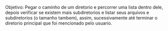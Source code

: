Objetivo: Pegar o caminho de um diretorio 
e percorrer uma lista dentro dele,
depois verificar se existem mais subdiretorios 
e listar seus arquivos e subdiretorios (o tamanho tambem),
assim, sucessivamente até terminar o diretorio principal que foi mencionado pelo usuario.
